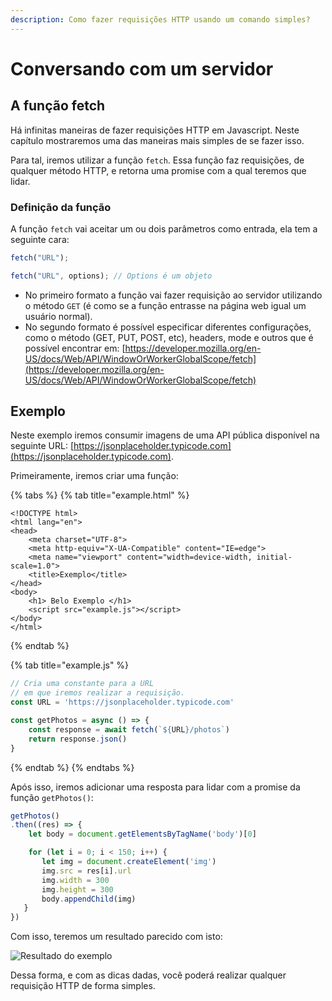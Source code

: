 ```yaml
---
description: Como fazer requisições HTTP usando um comando simples?
---
```


# Conversando com um servidor

## A função fetch

Há infinitas maneiras de fazer requisições HTTP em Javascript. Neste capítulo mostraremos uma das maneiras mais simples de se fazer isso.

Para tal, iremos utilizar a função `fetch`. Essa função faz requisições, de qualquer método HTTP, e retorna uma promise com a qual teremos que lidar.

### Definição da função

A função `fetch` vai aceitar um ou dois parâmetros como entrada, ela tem a seguinte cara:

```javascript
fetch("URL");

fetch("URL", options); // Options é um objeto
```

* No primeiro formato a função vai fazer requisição ao servidor utilizando o método `GET` \(é como se a função entrasse na página web igual um usuário normal\).
* No segundo formato é possível especificar diferentes configurações, como o método \(GET, PUT, POST, etc\), headers, mode e outros que é possível encontrar em: [https://developer.mozilla.org/en-US/docs/Web/API/WindowOrWorkerGlobalScope/fetch](https://developer.mozilla.org/en-US/docs/Web/API/WindowOrWorkerGlobalScope/fetch)

## Exemplo

Neste exemplo iremos consumir imagens de uma API pública disponível na seguinte URL: [https://jsonplaceholder.typicode.com](https://jsonplaceholder.typicode.com).

Primeiramente, iremos criar uma função:

{% tabs %}
{% tab title="example.html" %}
```markup
<!DOCTYPE html>
<html lang="en">
<head>
    <meta charset="UTF-8">
    <meta http-equiv="X-UA-Compatible" content="IE=edge">
    <meta name="viewport" content="width=device-width, initial-scale=1.0">
    <title>Exemplo</title>
</head>
<body>
    <h1> Belo Exemplo </h1>
    <script src="example.js"></script>
</body>
</html>
```
{% endtab %}

{% tab title="example.js" %}
```javascript
// Cria uma constante para a URL 
// em que iremos realizar a requisição.
const URL = 'https://jsonplaceholder.typicode.com'

const getPhotos = async () => {
    const response = await fetch(`${URL}/photos`)
    return response.json()
}
```
{% endtab %}
{% endtabs %}

Após isso, iremos adicionar uma resposta para lidar com a promise da função `getPhotos()`:

```javascript
getPhotos()
.then((res) => {
    let body = document.getElementsByTagName('body')[0]

    for (let i = 0; i < 150; i++) {
       let img = document.createElement('img')
       img.src = res[i].url
       img.width = 300
       img.height = 300
       body.appendChild(img)
   }
})


```

Com isso, teremos um resultado parecido com isto:

![Resultado do exemplo](../../.gitbook/assets/example01.png)

Dessa forma, e com as dicas dadas, você poderá realizar qualquer requisição HTTP de forma simples.


